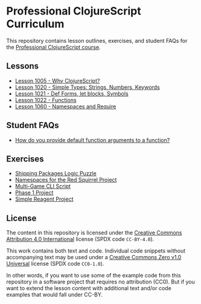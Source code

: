 # Professional ClojureScript Curriculum

This repository contains lesson outlines, exercises, and student FAQs for the [Professional ClojureScript course](https://cljs.pro).

## Lessons

- [Lesson 1005 - Why ClojureScript?](lessons/1005-why-clojurescript.md)
- [Lesson 1020 - Simple Types: Strings, Numbers, Keywords](lessons/1020-strings-numbers-keywords.md)
- [Lesson 1021 - Def Forms, let blocks, Symbols](lessons/1021-def-let-symbols.md)
- [Lesson 1022 - Functions](lessons/1022-functions.md)
- [Lesson 1060 - Namespaces and Require](lessons/1060-namespaces-and-require.md)

## Student FAQs

- [How do you provide default function arguments to a function?](faqs/default-function-arguments.md)

## Exercises

- [Shipping Packages Logic Puzzle](exercises/shipping-logic-puzzle.md)
- [Namespaces for the Red Squirrel Project](exercises/red-squirrel-namespaces.md)
- [Multi-Game CLI Script](exercises/multi-game-script.md)
- [Phase 1 Project](exercises/phase1-project.md)
- [Simple Reagent Project](exercises/simple-reagent-project.md)

## License

The content in this repository is licensed under the [Creative Commons Attribution 4.0 International](LICENSE-CC-BY.txt) license (SPDX code `CC-BY-4.0`).

This work contains both text and code. Individual code snippets without accompanying text may be used under a [Creative Commons Zero v1.0 Universal](LICENSE-CC0.txt) license (SPDX code `CC0-1.0`).

In other words, if you want to use some of the example code from this repository
in a software project that requires no attribution (CC0). But if you want to
extend the lesson content with additional text and/or code examples that would
fall under CC-BY.
